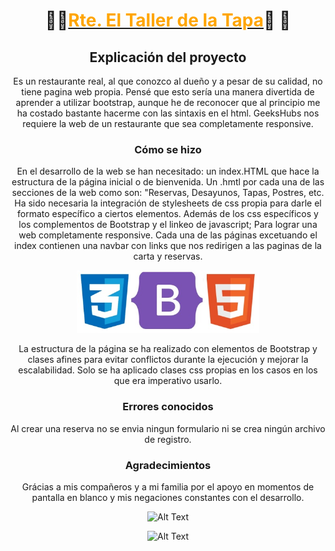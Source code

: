 <center>

# :hamburger::potato:<u><font color= "orange">Rte. El Taller de la Tapa</font></u>:meat_on_bone:	:cheese:



## Explicación del proyecto

Es un restaurante real, al que conozco al dueño y a pesar de su calidad, no tiene pagina web propia.
Pensé que esto sería una manera divertida de aprender a utilizar bootstrap, aunque he de reconocer que al principio me ha costado bastante hacerme con las sintaxis en el html. GeeksHubs nos requiere la web de un restaurante que sea completamente responsive.

### Cómo se hizo

En el desarrollo de la web se han necesitado: un index.HTML que hace la estructura de la página inicial o de bienvenida. Un .hmtl por cada una de las secciones de la web como son: "Reservas, Desayunos, Tapas, Postres, etc. Ha sido necesaria la integración de stylesheets de css propia para darle el formato específico a ciertos elementos. Además de los css específicos y los complementos de Bootstrap y el linkeo de javascript; Para lograr una web completamente responsive. Cada una de las páginas excetuando el index contienen una navbar con links que nos redirigen a las paginas de la carta y reservas.

<p align="center">
<img src="https://raw.githubusercontent.com/RedkarRiv/Rest_Project/master/img/tecnologias.jpg"  width="" height="100"></p>

La estructura de la página se ha realizado con elementos de Bootstrap y clases afines para evitar conflictos durante la ejecución y mejorar la escalabilidad. Solo se ha aplicado clases css propias en los casos en los que era imperativo usarlo.

### Errores conocidos

Al crear una reserva no se envia ningun formulario ni se crea ningún archivo de registro.

### Agradecimientos

Grácias a mis compañeros y a mi familia por el apoyo en momentos de pantalla en blanco y mis negaciones constantes con el desarrollo.
<p align="center">
<img src="https://media1.giphy.com/media/jnQjvuFbdYObxxKADE/giphy.gif?cid=ecf05e47fdvf0f6j83ntetnpmvefdaeaqhzt0ldzmussrhpg&ep=v1_gifs_search&rid=giphy.gif&ct=g" alt="Alt Text" width="200px">
</p>
<p align="center">
<img src="https://media4.giphy.com/media/Ic5Ov5WX3O8M0/giphy.gif?cid=ecf05e47m3rzwx44amg7ieaoum16dc0vk556kjy15kapj26i&ep=v1_gifs_search&rid=giphy.gif&ct=g" alt="Alt Text" width="200px">
</p>